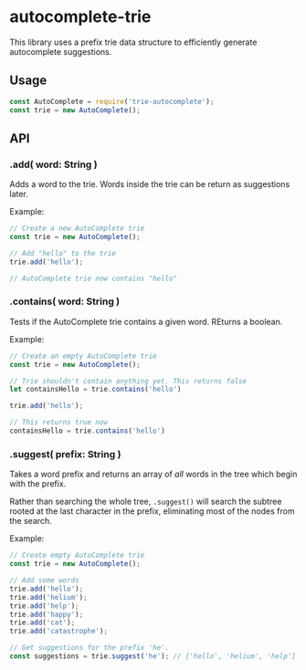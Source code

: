 # autocomplete-trie

This library uses a prefix trie data structure to efficiently generate
autocomplete suggestions.

## Usage
```javascript
const AutoComplete = require('trie-autocomplete');
const trie = new AutoComplete();
```

## API
### .add( word: String )
Adds a word to the trie. Words inside the trie can be return as suggestions
later.

Example:

```javascript
// Create a new AutoComplete trie
const trie = new AutoComplete();

// Add "hello" to the trie
trie.add('hello');

// AutoComplete trie now contains "hello"
```

### .contains( word: String )
Tests if the AutoComplete trie contains a given word. REturns a boolean.

Example:

```javascript
// Create an empty AutoComplete trie
const trie = new AutoComplete();

// Trie shouldn't contain anything yet. This returns false
let containsHello = trie.contains('hello')

trie.add('hello');

// This returns true now
containsHello = trie.contains('hello')
```

### .suggest( prefix: String )
Takes a word prefix and returns an array of *all* words in the tree which
begin with the prefix.

Rather than searching the whole tree, `.suggest()` will search the subtree
rooted at the last character in the prefix, eliminating most of the nodes
from the search.

Example:

```javascript
// Create empty AutoComplete trie
const trie = new AutoComplete();

// Add some words
trie.add('hello');
trie.add('helium');
trie.add('help');
trie.add('happy');
trie.add('cat');
trie.add('catastrophe');

// Get suggestions for the prefix 'he'.
const suggestions = trie.suggest('he'); // ['hello', 'helium', 'help']